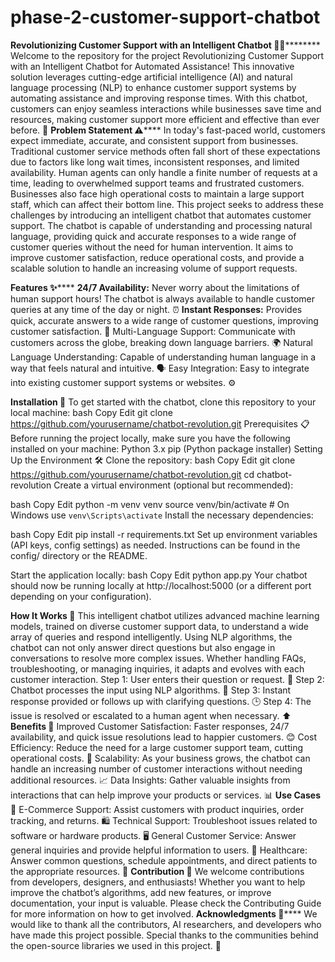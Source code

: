 # phase-2-customer-support-chatbot
****Revolutionizing Customer Support with an Intelligent Chatbot 🤖💬************
Welcome to the repository for the project Revolutionizing Customer Support with an Intelligent Chatbot for Automated Assistance! This innovative solution leverages cutting-edge artificial intelligence (AI) and natural language processing (NLP) to enhance customer support systems by automating assistance and improving response times. With this chatbot, customers can enjoy seamless interactions while businesses save time and resources, making customer support more efficient and effective than ever before. 🌟
**Problem Statement ⚠️******
In today's fast-paced world, customers expect immediate, accurate, and consistent support from businesses. Traditional customer service methods often fall short of these expectations due to factors like long wait times, inconsistent responses, and limited availability. Human agents can only handle a finite number of requests at a time, leading to overwhelmed support teams and frustrated customers. Businesses also face high operational costs to maintain a large support staff, which can affect their bottom line.
This project seeks to address these challenges by introducing an intelligent chatbot that automates customer support. The chatbot is capable of understanding and processing natural language, providing quick and accurate responses to a wide range of customer queries without the need for human intervention. It aims to improve customer satisfaction, reduce operational costs, and provide a scalable solution to handle an increasing volume of support requests.

**Features ✨******
**24/7 Availability:** Never worry about the limitations of human support hours! The chatbot is always available to handle customer queries at any time of the day or night. ⏰
**Instant Responses:** Provides quick, accurate answers to a wide range of customer questions, improving customer satisfaction. 💨
Multi-Language Support: Communicate with customers across the globe, breaking down language barriers. 🌍
Natural Language Understanding: Capable of understanding human language in a way that feels natural and intuitive. 🗣️
Easy Integration: Easy to integrate into existing customer support systems or websites. ⚙️

**Installation 🔧**
To get started with the chatbot, clone this repository to your local machine:
bash
Copy
Edit
git clone https://github.com/yourusername/chatbot-revolution.git
Prerequisites 📋
Before running the project locally, make sure you have the following installed on your machine:
Python 3.x
pip (Python package installer)
Setting Up the Environment 🛠️
Clone the repository:
bash
Copy
Edit
git clone https://github.com/yourusername/chatbot-revolution.git
cd chatbot-revolution
Create a virtual environment (optional but recommended):

bash
Copy
Edit
python -m venv venv
source venv/bin/activate  # On Windows use `venv\Scripts\activate`
Install the necessary dependencies:

bash
Copy
Edit
pip install -r requirements.txt
Set up environment variables (API keys, config settings) as needed. Instructions can be found in the config/ directory or the README.

Start the application locally:
bash
Copy
Edit
python app.py
Your chatbot should now be running locally at http://localhost:5000 (or a different port depending on your configuration).

**How It Works 🧠**
This intelligent chatbot utilizes advanced machine learning models, trained on diverse customer support data, to understand a wide array of queries and respond intelligently. Using NLP algorithms, the chatbot can not only answer direct questions but also engage in conversations to resolve more complex issues. Whether handling FAQs, troubleshooting, or managing inquiries, it adapts and evolves with each customer interaction.
Step 1: User enters their question or request. 💬
Step 2: Chatbot processes the input using NLP algorithms. 🤖
Step 3: Instant response provided or follows up with clarifying questions. 🕒
Step 4: The issue is resolved or escalated to a human agent when necessary. ⬆️
**Benefits 🌱**
Improved Customer Satisfaction: Faster responses, 24/7 availability, and quick issue resolutions lead to happier customers. 😊
Cost Efficiency: Reduce the need for a large customer support team, cutting operational costs. 💸
Scalability: As your business grows, the chatbot can handle an increasing number of customer interactions without needing additional resources. 📈
Data Insights: Gather valuable insights from interactions that can help improve your products or services. 📊
**Use Cases 📌**
E-Commerce Support: Assist customers with product inquiries, order tracking, and returns. 🛍️
Technical Support: Troubleshoot issues related to software or hardware products. 🖥️
General Customer Service: Answer general inquiries and provide helpful information to users. 💼
Healthcare: Answer common questions, schedule appointments, and direct patients to the appropriate resources. 🏥
**Contribution 🤝**
We welcome contributions from developers, designers, and enthusiasts! Whether you want to help improve the chatbot’s algorithms, add new features, or improve documentation, your input is valuable. Please check the Contributing Guide for more information on how to get involved.
**Acknowledgments 🙏******
We would like to thank all the contributors, AI researchers, and developers who have made this project possible. Special thanks to the communities behind the open-source libraries we used in this project. 🤗
